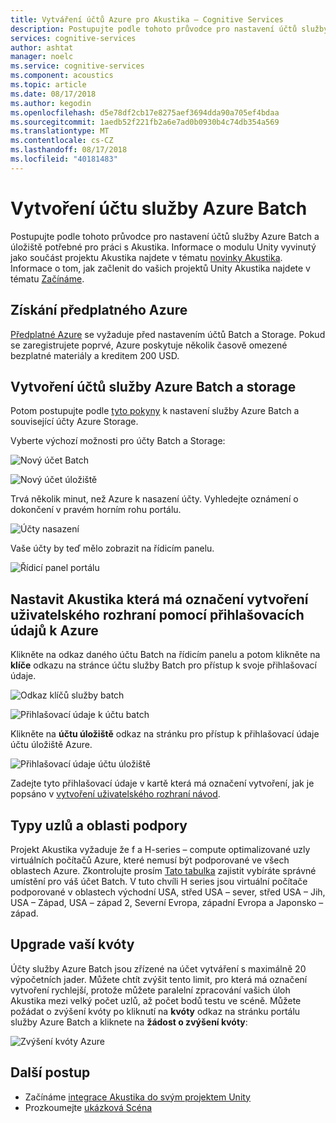 ```yaml
---
title: Vytváření účtů Azure pro Akustika – Cognitive Services
description: Postupujte podle tohoto průvodce pro nastavení účtů služby Azure Batch a úložiště potřebné pro práci s Akustika.
services: cognitive-services
author: ashtat
manager: noelc
ms.service: cognitive-services
ms.component: acoustics
ms.topic: article
ms.date: 08/17/2018
ms.author: kegodin
ms.openlocfilehash: d5e78df2cb17e8275aef3694dda90a705ef4bdaa
ms.sourcegitcommit: 1aedb52f221fb2a6e7ad0b0930b4c74db354a569
ms.translationtype: MT
ms.contentlocale: cs-CZ
ms.lasthandoff: 08/17/2018
ms.locfileid: "40181483"
---
```

# <a name="create-an-azure-batch-account"></a>Vytvoření účtu služby Azure Batch
Postupujte podle tohoto průvodce pro nastavení účtů služby Azure Batch a úložiště potřebné pro práci s Akustika. Informace o modulu Unity vyvinutý jako součást projektu Akustika najdete v tématu [novinky Akustika](what-is-acoustics.md). Informace o tom, jak začlenit do vašich projektů Unity Akustika najdete v tématu [Začínáme](getting-started.md).  

## <a name="get-an-azure-subscription"></a>Získání předplatného Azure
[Předplatné Azure](https://azure.microsoft.com/free/) se vyžaduje před nastavením účtů Batch a Storage. Pokud se zaregistrujete poprvé, Azure poskytuje několik časově omezené bezplatné materiály a kreditem 200 USD.

## <a name="create-azure-batch-and-storage-accounts"></a>Vytvoření účtů služby Azure Batch a storage
Potom postupujte podle [tyto pokyny](https://docs.microsoft.com/azure/batch/batch-account-create-portal) k nastavení služby Azure Batch a související účty Azure Storage.

Vyberte výchozí možnosti pro účty Batch a Storage:
  
  ![Nový účet Batch](media/NewBatchAccountCreate.png)

  ![Nový účet úložiště](media/BatchStorageAccountCreate.png)

Trvá několik minut, než Azure k nasazení účty. Vyhledejte oznámení o dokončení v pravém horním rohu portálu.
  
  ![Účty nasazení](media/BatchAccountsDeployNotification.png)

Vaše účty by teď mělo zobrazit na řídicím panelu.
  
  ![Řídicí panel portálu](media/AzurePortalDashboard.png)

## <a name="set-up-acoustics-bake-ui-with-azure-credentials"></a>Nastavit Akustika která má označení vytvoření uživatelského rozhraní pomocí přihlašovacích údajů k Azure
Klikněte na odkaz daného účtu Batch na řídicím panelu a potom klikněte na **klíče** odkazu na stránce účtu služby Batch pro přístup k svoje přihlašovací údaje.
  
  ![Odkaz klíčů služby batch](media/BatchAccessKeys.png)

  ![Přihlašovací údaje k účtu batch](media/BatchKeysInfo.png)

Klikněte na **účtu úložiště** odkaz na stránku pro přístup k přihlašovací údaje účtu úložiště Azure.
  
  ![Přihlašovací údaje účtu úložiště](media/StorageKeysInfo.png)

Zadejte tyto přihlašovací údaje v kartě která má označení vytvoření, jak je popsáno v [vytvoření uživatelského rozhraní návod](bake-ui-walkthrough.md).

## <a name="node-types-and-region-support"></a>Typy uzlů a oblasti podpory
Projekt Akustika vyžaduje že f a H-series – compute optimalizované uzly virtuálních počítačů Azure, které nemusí být podporované ve všech oblastech Azure. Zkontrolujte prosím [Tato tabulka](https://azure.microsoft.com/global-infrastructure/services) zajistit vybíráte správné umístění pro váš účet Batch. V tuto chvíli H series jsou virtuální počítače podporované v oblastech východní USA, střed USA – sever, střed USA – Jih, USA – Západ, USA – západ 2, Severní Evropa, západní Evropa a Japonsko – západ.

## <a name="upgrading-your-quota"></a>Upgrade vaší kvóty
Účty služby Azure Batch jsou zřízené na účet vytváření s maximálně 20 výpočetních jader. Můžete chtít zvýšit tento limit, pro která má označení vytvoření rychlejší, protože můžete paralelní zpracování vašich úloh Akustika mezi velký počet uzlů, až počet bodů testu ve scéně. Můžete požádat o zvýšení kvóty po kliknutí na **kvóty** odkaz na stránku portálu služby Azure Batch a kliknete na **žádost o zvýšení kvóty**:

![Zvýšení kvóty Azure](media/azurequotas.png)

## <a name="next-steps"></a>Další postup
* Začínáme [integrace Akustika do svým projektem Unity](getting-started.md)
* Prozkoumejte [ukázková Scéna](sample-walkthrough.md)

